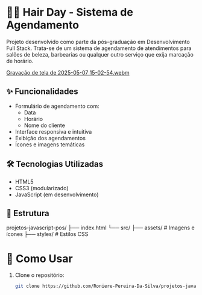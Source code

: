 # 💇‍♀️ Hair Day - Sistema de Agendamento

Projeto desenvolvido como parte da pós-graduação em Desenvolvimento Full Stack. Trata-se de um sistema de agendamento de atendimentos para salões de beleza, barbearias ou qualquer outro serviço que exija marcação de horário.

[Gravação de tela de 2025-05-07 15-02-54.webm](https://github.com/user-attachments/assets/04de6c22-bfc3-4bdb-b306-0c387a73dead)

## ✨ Funcionalidades

- Formulário de agendamento com:
  - Data
  - Horário
  - Nome do cliente
- Interface responsiva e intuitiva
- Exibição dos agendamentos
- Ícones e imagens temáticas

## 🛠 Tecnologias Utilizadas

- HTML5
- CSS3 (modularizado)
- JavaScript (em desenvolvimento)

## 📁 Estrutura

projetos-javascript-pos/
├── index.html
└── src/
├── assets/ # Imagens e ícones
├── styles/ # Estilos CSS


# 🚀 Como Usar

1. Clone o repositório:
   ```bash
   git clone https://github.com/Roniere-Pereira-Da-Silva/projetos-javascript-pos.git
